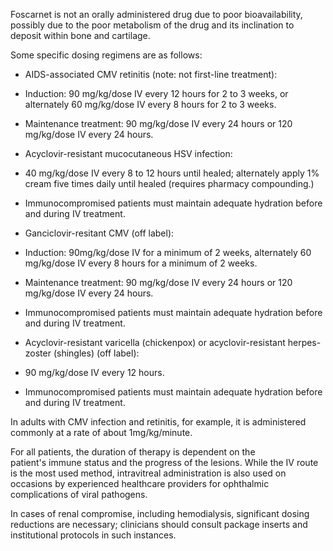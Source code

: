 Foscarnet is not an orally administered drug due to poor bioavailability, possibly due to the poor metabolism of the drug and its inclination to deposit within bone and cartilage.

Some specific dosing regimens are as follows:

- AIDS-associated CMV retinitis (note: not first-line treatment):

- Induction: 90 mg/kg/dose IV every 12 hours for 2 to 3 weeks, or alternately 60 mg/kg/dose IV every 8 hours for 2 to 3 weeks.
- Maintenance treatment: 90 mg/kg/dose IV every 24 hours or 120 mg/kg/dose IV every 24 hours.

- Acyclovir-resistant mucocutaneous HSV infection:

- 40 mg/kg/dose IV every 8 to 12 hours until healed; alternately apply 1% cream five times daily until healed (requires pharmacy compounding.)
- Immunocompromised patients must maintain adequate hydration before and during IV treatment.

- Ganciclovir-resitant CMV (off label):

- Induction: 90mg/kg/dose IV for a minimum of 2 weeks, alternately 60 mg/kg/dose IV every 8 hours for a minimum of 2 weeks.
- Maintenance treatment: 90 mg/kg/dose IV every 24 hours or 120 mg/kg/dose IV every 24 hours.
- Immunocompromised patients must maintain adequate hydration before and during IV treatment.

- Acyclovir-resistant varicella (chickenpox) or acyclovir-resistant herpes-zoster (shingles) (off label):

- 90 mg/kg/dose IV every 12 hours.
- Immunocompromised patients must maintain adequate hydration before and during IV treatment.

In adults with CMV infection and retinitis, for example, it is administered commonly at a rate of about 1mg/kg/minute.

For all patients, the duration of therapy is dependent on the patient's immune status and the progress of the lesions. While the IV route is the most used method, intravitreal administration is also used on occasions by experienced healthcare providers for ophthalmic complications of viral pathogens.

In cases of renal compromise, including hemodialysis, significant dosing reductions are necessary; clinicians should consult package inserts and institutional protocols in such instances.
